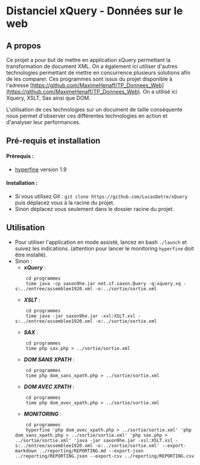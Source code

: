 # Distanciel xQuery - Données sur le web

## A propos 

Ce projet a pour but de mettre en application xQuery permettant la transformation de document XML.
On a également ici utiliser d'autres technologies permettant de mettre en concurrence plusieurs solutions afin de les comparer.
Ces programmes sont issus du projet disponible à l'adresse [https://github.com/MaximeHenaff/TP_Donnees_Web](https://github.com/MaximeHenaff/TP_Donnees_Web).
On a utilisé ici Xquery, XSLT, Sax ainsi que DOM.

L'utilisation de ces technologies sur un document de taille conséquente nous permet d'observer ces différentes technologies en action et d'analyser leur performances.

## Pré-requis et installation

#### Prérequis :
  - [hyperfine](https://github.com/sharkdp/hyperfine) version 1.9

#### Installation :
  - Si vous utilisez Git : ``` git clone https://github.com/LucasDetre/xQuery ``` puis déplacez vous à la racine du projet.
  - Sinon déplacez vous seulement dans le dossier racine du projet.

## Utilisation 

  - Pour utiliser l'application en mode assisté, lancez en bash ``` ./launch ``` et suivez les indications. (attention pour lancer le monitoring ``hyperfine`` doit être installé).
  - Sinon :
    - ___xQuery___ : 
    ``` 
        cd programmes 
        time java -cp saxon9he.jar net.sf.saxon.Query -q:xquery.xq -s:../entree/assemblee1920.xml -o:../sortie/sortie.xml
    ```
    - ___XSLT___ : 
    ``` 
        cd programmes 
        time java -jar saxon9he.jar -xsl:XSLT.xsl -s:../entree/assemblee1920.xml -o:../sortie/sortie.xml
    ```
    - ___SAX___ :
    ``` 
        cd programmes 
        time php sax.php > ../sortie/sortie.xml
    ```
    - ___DOM SANS XPATH___ : 
    ``` 
        cd programmes 
        time php dom_sans_xpath.php > ../sortie/sortie.xml
    ```
    - ___DOM AVEC XPATH___ :
    ``` 
        cd programmes 
        time php dom_avec_xpath.php > ../sortie/sortie.xml
    ```
    - ___MONITORING___ :
    ``` 
        cd programmes
        hyperfine 'php dom_avec_xpath.php > ../sortie/sortie.xml' 'php dom_sans_xpath.php > ../sortie/sortie.xml' 'php sax.php > ../sortie/sortie.xml' 'java -jar saxon9he.jar -xsl:XSLT.xsl -s:../entree/assemblee1920.xml -o:../sortie/sortie.xml' --export-markdown ../reporting/REPORTING.md --export-json ../reporting/REPORTING.json --export-csv ../reporting/REPORTING.csv
    ```
        
